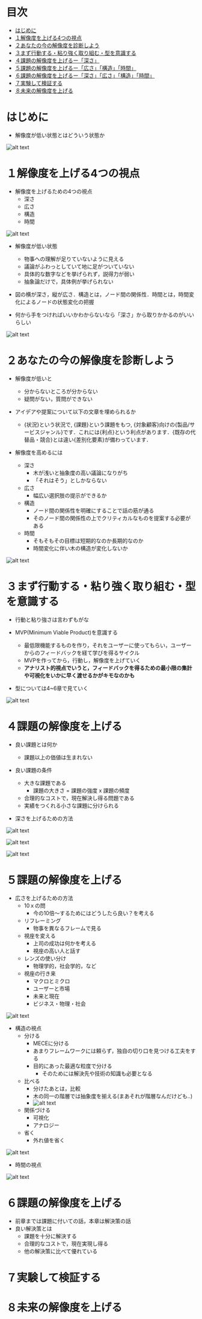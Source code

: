 
# 目次

- [はじめに](#はじめに)
- [１解像度を上げる4つの視点](#１解像度を上げる4つの視点)
- [２あなたの今の解像度を診断しよう](#２あなたの今の解像度を診断しよう)
- [３まず行動する・粘り強く取り組む・型を意識する](#３まず行動する・粘り強く取り組む・型を意識する)
- [４課題の解像度を上げるー「深さ」](#４課題の解像度を上げる)
- [５課題の解像度を上げるー「広さ」「構造」「時間」](#５課題の解像度を上げる)
- [６課題の解像度を上げるー「深さ」「広さ」「構造」「時間」](#６課題の解像度を上げる)
- [７実験して検証する](#７実験して検証する)
- [８未来の解像度を上げる](#８未来の解像度を上げる)

# はじめに

- 解像度が低い状態とはどういう状態か

![alt text](./img/image.png)

# １解像度を上げる4つの視点

- 解像度を上げるための4つの視点
    - 深さ
    - 広さ
    - 構造
    - 時間

![alt text](./img/image-1.png)

- 解像度が低い状態
    - 物事への理解が足りていないように見える
    - 議論がふわっとしていて地に足がついていない
    - 具体的な数字などを挙げられず，説得力が弱い
    - 抽象論だけで，具体例が挙げられない

- 図の横が深さ，縦が広さ．構造とは，ノード間の関係性．時間とは，時間変化によるノードの状態変化の把握

- 何から手をつければいいかわからないなら「深さ」から取りかかるのがいいらしい

![alt text](./img/image-2.png)

# ２あなたの今の解像度を診断しよう

- 解像度が低いと
    - 分からないところが分からない
    - 疑問がない，質問ができない

- アイデアや提案について以下の文章を埋められるか
    - {状況}という状況で, {課題}という課題をもつ, {対象顧客}向けの{製品/サービスジャンル}です．これには{利点}という利点があります．{既存の代替品・競合}とは違い{差別化要素}が備わっています．

- 解像度を高めるには
    - 深さ
        - 木が浅いと抽象度の高い議論になりがち
        - 「それはそう」としかならない
    - 広さ
        - 幅広い選択肢の提示ができるか
    - 構造
        - ノード間の関係性を明確にすることで話の筋が通る
        - そのノード間の関係性の上でクリティカルなものを提案する必要がある
    - 時間
        - そもそもその目標は短期的なのか長期的なのか
        - 時間変化に伴い木の構造が変化しないか

![alt text](./img/image-3.png)

# ３まず行動する・粘り強く取り組む・型を意識する

- 行動と粘り強さは言わずもがな
- MVP(Minimum Viable Product)を意識する
  - 最低限機能するものを作り，それをユーザーに使ってもらい，ユーザーからのフィードバックを経て学びを得るサイクル
  - MVPを作ってから，行動し，解像度を上げていく
  - **アナリスト的視点でいうと，フィードバックを得るための最小限の集計や可視化をいかに早く渡せるかがキモなのかも**

- 型については4~6章で見ていく

![alt text](./img/image-4.png)

# ４課題の解像度を上げる

- 良い課題とは何か
  - 課題以上の価値は生まれない

- 良い課題の条件
  - 大きな課題である
    - 課題の大きさ = 課題の強度 x 課題の頻度
  - 合理的なコストで，現在解決し得る問題である
  - 実績をつくれる小さな課題に分けられる

- 深さを上げるための方法

![alt text](./img/image-5.png)

![alt text](./img/image-6.png)

![alt text](./img/image-7.png)

# ５課題の解像度を上げる

- 広さを上げるための方法
  - 10ｘの問
    - 今の10倍～するためにはどうしたら良い？を考える
  - リフレーミング
    - 物事を異なるフレームで見る
  - 視座を変える
    - 上司の成功は何かを考える
    - 視座の高い人と話す
  - レンズの使い分け
    - 物理学的，社会学的，など
  - 視座の行き来
    - マクロとミクロ
    - ユーザーと市場
    - 未来と現在
    - ビジネス・物理・社会

![alt text](./img/image-8.png)

- 構造の視点
  - 分ける
    - MECEに分ける
    - あまりフレームワークには頼らず，独自の切り口を見つける工夫をする
    - 目的にあった最適な粒度で分ける
      - そのためには解決先や技術の知識も必要となる
  - 比べる
    - 分けたあとは，比較
    - 木の同一の階層では抽象度を揃える(まあそれが階層なんだけども..)
    - ![alt text](./img/image-9.png)
  - 関係づける
    - 可視化
    - アナロジー
  - 省く
    - 外れ値を省く

![alt text](./img/image-10.png)

- 時間の視点

![alt text](./img/image-11.png)


# ６課題の解像度を上げる

- 前章までは課題に付いての話，本章は解決策の話
- 良い解決策とは
  - 課題を十分に解決する
  - 合理的なコストで，現在実現し得る
  - 他の解決策に比べて優れている

# ７実験して検証する

# ８未来の解像度を上げる